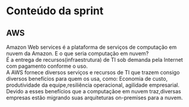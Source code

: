 # Conteúdo da sprint 

## AWS
Amazon Web services é a plataforma de serviços de computação em nuvem da Amazon. E o que seria computação em nuvem?
<br>
É a entrega de recursos(infraestrutura) de TI sob demanda pela Internet com pagamento conforme o uso.
<br>
A AWS fornece diversos serviços e recursos de TI que trazem consigo diversos benefícios para quem os usa, como: Economia de custo, produtividade da equipe,resiliência operacional, agilidade empresarial. Devido a esses benefícios que a computaçãoe em nuvem traz,diversas empresas estão migrando suas arquiteturas on-premises para a nuvem.
